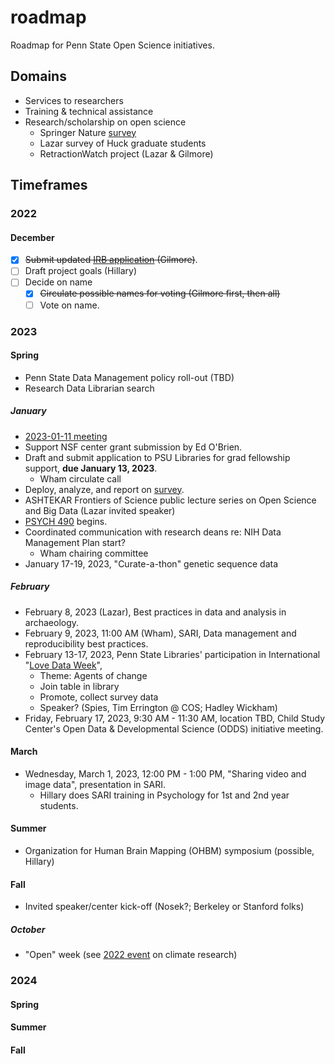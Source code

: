 # roadmap

Roadmap for Penn State Open Science initiatives.

## Domains

- Services to researchers
- Training & technical assistance
- Research/scholarship on open science
    - Springer Nature [survey](https://penn-state-open-science.github.io/springer-nature-survey/)
    - Lazar survey of Huck graduate students
    - RetractionWatch project (Lazar & Gilmore)

## Timeframes

### 2022

#### December

- [x] ~~Submit updated [IRB application](https://penn-state-open-science.github.io/survey-fall-2022/hrp-591.html) (Gilmore)~~.
- [ ] Draft project goals (Hillary)
- [ ] Decide on name
    - [x] ~~Circulate possible names for voting (Gilmore first, then all)~~
    - [ ] Vote on name.

### 2023

#### Spring

- Penn State Data Management policy roll-out (TBD)
- Research Data Librarian search

##### January

- [2023-01-11 meeting](meetings.md)
- Support NSF center grant submission by Ed O'Brien.
- Draft and submit application to PSU Libraries for grad fellowship support, **due January 13, 2023**.
    - Wham circulate call
- Deploy, analyze, and report on [survey](https://github.com/penn-state-open-science/survey-fall-2022).
- ASHTEKAR Frontiers of Science public lecture series on Open Science and Big Data (Lazar invited speaker)
- [PSYCH 490](https://psu-psychology.github.io/psych-490-reproducibility-2023-spring/) begins.
- Coordinated communication with research deans re: NIH Data Management Plan start?
    - Wham chairing committee
- January 17-19, 2023, "Curate-a-thon" genetic sequence data

##### February

- February 8, 2023 (Lazar), Best practices in data and analysis in archaeology.
- February 9, 2023, 11:00 AM (Wham), SARI, Data management and reproducibility best practices.
- February 13-17, 2023, Penn State Libraries' participation in International "[Love Data Week](https://www.icpsr.umich.edu/web/about/cms/1576)",  
    - Theme: Agents of change
    - Join table in library
    - Promote, collect survey data
    - Speaker? (Spies, Tim Errington @ COS; Hadley Wickham)
- Friday, February 17, 2023, 9:30 AM - 11:30 AM, location TBD, Child Study Center's Open Data & Developmental Science (ODDS) initiative meeting.

#### March

- Wednesday, March 1, 2023, 12:00 PM - 1:00 PM, "Sharing video and image data", presentation in SARI. 
    - Hillary does SARI training in Psychology for 1st and 2nd year students.

#### Summer

- Organization for Human Brain Mapping (OHBM) symposium (possible, Hillary)

#### Fall

- Invited speaker/center kick-off (Nosek?; Berkeley or Stanford folks)

##### October

- "Open" week (see [2022 event](https://www.psu.edu/news/research/story/university-libraries-host-virtual-open-access-week-panel-climate-justice/) on climate research)

### 2024

#### Spring

#### Summer

#### Fall
